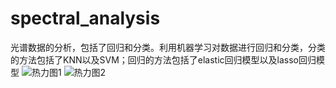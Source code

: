 # spectral_analysis
光谱数据的分析，包括了回归和分类。利用机器学习对数据进行回归和分类，分类的方法包括了KNN以及SVM；回归的方法包括了elastic回归模型以及lasso回归模型
![热力图1](https://github.com/AliaXueting/spectral_analysis/assets/96671351/80c36b9b-9bb3-418a-ab21-afe1d526fe08)
![热力图2](https://github.com/AliaXueting/spectral_analysis/assets/96671351/708ae864-8450-4727-b892-edcbb361e461)
